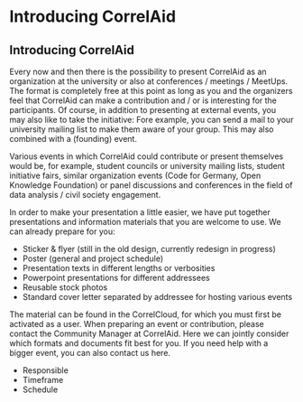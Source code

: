 # Introducing CorrelAid



## Introducing CorrelAid

Every now and then there is the possibility to present CorrelAid as an organization at the university or also at conferences / meetings / MeetUps. The format is completely free at this point as long as you and the organizers feel that CorrelAid can make a contribution and / or is interesting for the participants. Of course, in addition to presenting at external events, you may also like to take the initiative: Fore example, you can send a mail to your university mailing list to make them aware of your group. This may also combined with a \(founding\) event.

Various events in which CorrelAid could contribute or present themselves would be, for example, student councils or university mailing lists, student initiative fairs, similar organization events \(Code for Germany, Open Knowledge Foundation\) or panel discussions and conferences in the field of data analysis / civil society engagement.

In order to make your presentation a little easier, we have put together presentations and information materials that you are welcome to use. We can already prepare for you:

* Sticker & flyer \(still in the old design, currently redesign in progress\)
* Poster \(general and project schedule\)
* Presentation texts in different lengths or verbosities
* Powerpoint presentations for different addressees
* Reusable stock photos
* Standard cover letter separated by addressee for hosting various events

The material can be found in the CorrelCloud, for which you must first be activated as a user. When preparing an event or contribution, please contact the Community Manager at CorrelAid. Here we can jointly consider which formats and documents fit best for you. If you need help with a bigger event, you can also contact us here.

* Responsible
* Timeframe
* Schedule

